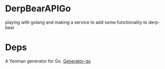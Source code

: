 # DerpBearAPIGo

playing with golang and making a service to add some functionality to derp-bear


# Deps

A Yeoman generator for Go. [Generator-go](https://www.npmjs.com/package/generator-go)